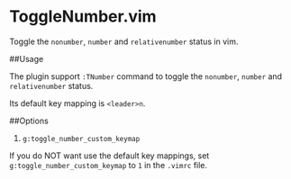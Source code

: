 ToggleNumber.vim
================

Toggle the `nonumber`, `number` and `relativenumber` status in vim.

##Usage

The plugin support  `:TNumber` command to toggle the `nonumber`, `number` and
`relativenumber` status.

Its default key mapping is `<leader>n`.

##Options
1. `g:toggle_number_custom_keymap`

If you do NOT want use the default key mappings, set
`g:toggle_number_custom_keymap` to `1` in the `.vimrc` file.
